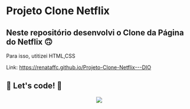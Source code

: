 # Projeto Clone Netflix

## Neste repositório desenvolvi o Clone da Página do Netflix 🙃


Para isso, utitizei HTML,CSS 

Link:  https://renataffc.github.io/Projeto-Clone-Netflix---DIO

## 🚀 Let's code! 🚀

<div align="center">
<img src="https://user-images.githubusercontent.com/97262523/226696163-249d03ad-ef2b-4c12-a40b-3a590c9542f8.png](https://user-images.githubusercontent.com/97262523/226699403-c00001e0-79c2-442b-8547-75ef86384182.png">
</div>
